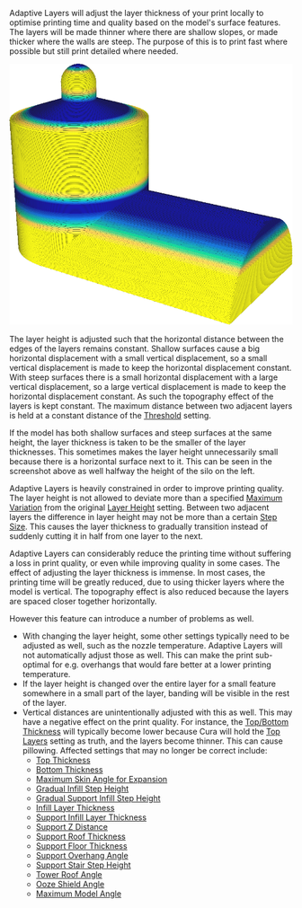 Adaptive Layers will adjust the layer thickness of your print locally to optimise printing time and quality based on the model's surface features. The layers will be made thinner where there are shallow slopes, or made thicker where the walls are steep. The purpose of this is to print fast where possible but still print detailed where needed.

![With the "layer thickness" colour scheme, you can see it colour thinner layers blue and thicker layers yellow](../images/adaptive_layer_height_enabled.png)

The layer height is adjusted such that the horizontal distance between the edges of the layers remains constant. Shallow surfaces cause a big horizontal displacement with a small vertical displacement, so a small vertical displacement is made to keep the horizontal displacement constant. With steep surfaces there is a small horizontal displacement with a large vertical displacement, so a large vertical displacement is made to keep the horizontal displacement constant. As such the topography effect of the layers is kept constant. The maximum distance between two adjacent layers is held at a constant distance of the [Threshold](adaptive_layer_height_threshold.md) setting.

If the model has both shallow surfaces and steep surfaces at the same height, the layer thickness is taken to be the smaller of the layer thicknesses. This sometimes makes the layer height unnecessarily small because there is a horizontal surface next to it. This can be seen in the screenshot above as well halfway the height of the silo on the left.

Adaptive Layers is heavily constrained in order to improve printing quality. The layer height is not allowed to deviate more than a specified [Maximum Variation](adaptive_layer_height_variation.md) from the original [Layer Height](layer_height.md) setting. Between two adjacent layers the difference in layer height may not be more than a certain [Step Size](adaptive_layer_height_variation_step.md). This causes the layer thickness to gradually transition instead of suddenly cutting it in half from one layer to the next.

Adaptive Layers can considerably reduce the printing time without suffering a loss in print quality, or even while improving quality in some cases. The effect of adjusting the layer thickness is immense. In most cases, the printing time will be greatly reduced, due to using thicker layers where the model is vertical. The topography effect is also reduced because the layers are spaced closer together horizontally.

However this feature can introduce a number of problems as well.
* With changing the layer height, some other settings typically need to be adjusted as well, such as the nozzle temperature. Adaptive Layers will not automatically adjust those as well. This can make the print sub-optimal for e.g. overhangs that would fare better at a lower printing temperature.
* If the layer height is changed over the entire layer for a small feature somewhere in a small part of the layer, banding will be visible in the rest of the layer.
* Vertical distances are unintentionally adjusted with this as well. This may have a negative effect on the print quality. For instance, the [Top/Bottom Thickness](top_bottom_thickness.md) will typically become lower because Cura will hold the [Top Layers](top_layers.md) setting as truth, and the layers become thinner. This can cause pillowing. Affected settings that may no longer be correct include:
  * [Top Thickness](top_thickness.md)
  * [Bottom Thickness](bottom_thickness.md)
  * [Maximum Skin Angle for Expansion](max_skin_angle_for_expansion.md)
  * [Gradual Infill Step Height](gradual_infill_step_height.md)
  * [Gradual Support Infill Step Height](gradual_support_infill_step_height.md)
  * [Infill Layer Thickness](infill_sparse_thickness.md)
  * [Support Infill Layer Thickness](support_infill_sparse_thickness.md)
  * [Support Z Distance](support_z_distance.md)
  * [Support Roof Thickness](support_roof_height.md)
  * [Support Floor Thickness](support_bottom_height.md)
  * [Support Overhang Angle](support_angle.md)
  * [Support Stair Step Height](support_bottom_stair_step_height.md)
  * [Tower Roof Angle](support_tower_roof_angle.md)
  * [Ooze Shield Angle](ooze_shield_angle.md)
  * [Maximum Model Angle](conical_overhang_angle.md)